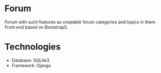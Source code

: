 # Forum
Forum with such features as creatable forum categories and topics in them.
Front end based on Bootstrap5.

# Technologies
- Database: SQLite3
- Framework: Django

